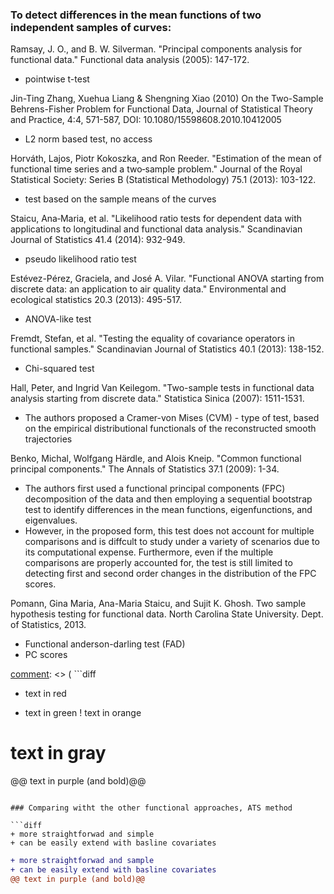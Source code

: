 

### To detect differences in the mean functions of two independent samples of curves: 

Ramsay, J. O., and B. W. Silverman. "Principal components analysis for functional data." Functional data analysis (2005): 147-172.

* pointwise t-test

Jin-Ting Zhang, Xuehua Liang & Shengning Xiao (2010) On the Two-Sample Behrens-Fisher Problem for Functional Data, Journal of Statistical Theory and Practice, 4:4, 571-587, DOI: 10.1080/15598608.2010.10412005

* L2 norm based test, no access

Horváth, Lajos, Piotr Kokoszka, and Ron Reeder. "Estimation of the mean of functional time series and a two‐sample problem." Journal of the Royal Statistical Society: Series B (Statistical Methodology) 75.1 (2013): 103-122.

* test based on the sample means of the curves

Staicu, Ana‐Maria, et al. "Likelihood ratio tests for dependent data with applications to longitudinal and functional data analysis." Scandinavian Journal of Statistics 41.4 (2014): 932-949.

* pseudo likelihood ratio test 

Estévez-Pérez, Graciela, and José A. Vilar. "Functional ANOVA starting from discrete data: an application to air quality data." Environmental and ecological statistics 20.3 (2013): 495-517.

* ANOVA-like test 

[comment]: <> (* regularized M-test)


Fremdt, Stefan, et al. "Testing the equality of covariance operators in functional samples." Scandinavian Journal of Statistics 40.1 (2013): 138-152.


* Chi-squared test 

Hall, Peter, and Ingrid Van Keilegom. "Two-sample tests in functional data analysis starting from discrete data." Statistica Sinica (2007): 1511-1531.

* The authors proposed a Cramer-von Mises (CVM) - type of test, based on the empirical distributional functionals of the reconstructed smooth trajectories

Benko, Michal, Wolfgang Härdle, and Alois Kneip. "Common functional principal components." The Annals of Statistics 37.1 (2009): 1-34.

* The authors first used a functional principal components (FPC) decomposition of the data and then employing a sequential bootstrap test to identify differences in the mean functions, eigenfunctions, and eigenvalues. 
* However, in the proposed form, this test does not account for multiple comparisons and is diffcult to study under a variety of scenarios due to its computational expense. Furthermore, even if the multiple comparisons are properly accounted for, the test is still limited to detecting first and second order changes in the distribution of the FPC scores.


Pomann, Gina Maria, Ana-Maria Staicu, and Sujit K. Ghosh. Two sample hypothesis testing for functional data. North Carolina State University. Dept. of Statistics, 2013.

* Functional anderson-darling test (FAD)
* PC scores



[comment]: <> ( ```diff
- text in red
+ text in green
! text in orange
# text in gray
@@ text in purple (and bold)@@
```)

### Comparing witht the other functional approaches, ATS method 

```diff
+ more straightforwad and simple
+ can be easily extend with basline covariates
```


```diff
+ more straightforwad and sample
+ can be easily extend with basline covariates
@@ text in purple (and bold)@@
```
